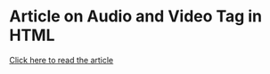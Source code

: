 # Article on Audio and Video Tag in HTML
[Click here to read the article](https://hashnode.com/post/cljyjwaji000709jp85z84pjh)
